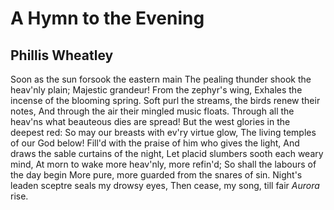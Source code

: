 # A Hymn to the Evening
## Phillis Wheatley
Soon as the sun forsook the eastern main
The pealing thunder shook the heav'nly plain;
Majestic grandeur! From the zephyr's wing,
Exhales the incense of the blooming spring.
Soft purl the streams, the birds renew their notes,
And through the air their mingled music floats.
Through all the heav'ns what beauteous dies are spread!
But the west glories in the deepest red:
So may our breasts with ev'ry virtue glow,
The living temples of our God below!
Fill'd with the praise of him who gives the light,
And draws the sable curtains of the night,
Let placid slumbers sooth each weary mind,
At morn to wake more heav'nly, more refin'd;
So shall the labours of the day begin
More pure, more guarded from the snares of sin.
Night's leaden sceptre seals my drowsy eyes,
Then cease, my song, till fair _Aurora_ rise.